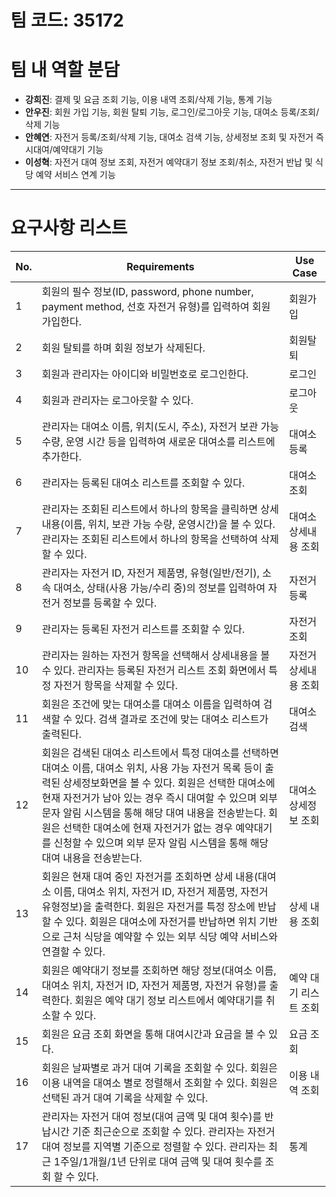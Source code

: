 # 팀 코드: 35172

# 팀 내 역할 분담

- **강희진**: 결제 및 요금 조회 기능, 이용 내역 조회/삭제 기능, 통계 기능
- **안우진**: 회원 가입 기능, 회원 탈퇴 기능, 로그인/로그아웃 기능, 대여소 등록/조회/삭제 기능
- **안혜연**: 자전거 등록/조회/삭제 기능, 대여소 검색 기능, 상세정보 조회 및 자전거 즉시대여/예약대기 기능
- **이성혁**: 자전거 대여 정보 조회, 자전거 예약대기 정보 조회/취소, 자전거 반납 및 식당 예약 서비스 연계 기능

---

# 요구사항 리스트

| No. | Requirements                                                                                                                                                                                                                                                                                                                                                                                                           | Use Case              |
| --- | ---------------------------------------------------------------------------------------------------------------------------------------------------------------------------------------------------------------------------------------------------------------------------------------------------------------------------------------------------------------------------------------------------------------------- | --------------------- |
| 1   | 회원의 필수 정보(ID, password, phone number, payment method, 선호 자전거 유형)를 입력하여 회원가입한다.                                                                                                                                                                                                                                                                                                                | 회원가입              |
| 2   | 회원 탈퇴를 하며 회원 정보가 삭제된다.                                                                                                                                                                                                                                                                                                                                                                                 | 회원탈퇴              |
| 3   | 회원과 관리자는 아이디와 비밀번호로 로그인한다.                                                                                                                                                                                                                                                                                                                                                                        | 로그인                |
| 4   | 회원과 관리자는 로그아웃할 수 있다.                                                                                                                                                                                                                                                                                                                                                                                    | 로그아웃              |
| 5   | 관리자는 대여소 이름, 위치(도시, 주소), 자전거 보관 가능 수량, 운영 시간 등을 입력하여 새로운 대여소를 리스트에 추가한다.                                                                                                                                                                                                                                                                                              | 대여소 등록           |
| 6   | 관리자는 등록된 대여소 리스트를 조회할 수 있다.                                                                                                                                                                                                                                                                                                                                                                        | 대여소 조회           |
| 7   | 관리자는 조회된 리스트에서 하나의 항목을 클릭하면 상세내용(이름, 위치, 보관 가능 수량, 운영시간)을 볼 수 있다. 관리자는 조회된 리스트에서 하나의 항목을 선택하여 삭제할 수 있다.                                                                                                                                                                                                                                       | 대여소 상세내용 조회  |
| 8   | 관리자는 자전거 ID, 자전거 제품명, 유형(일반/전기), 소속 대여소, 상태(사용 가능/수리 중)의 정보를 입력하여 자전거 정보를 등록할 수 있다.                                                                                                                                                                                                                                                                               | 자전거 등록           |
| 9   | 관리자는 등록된 자전거 리스트를 조회할 수 있다.                                                                                                                                                                                                                                                                                                                                                                        | 자전거 조회           |
| 10  | 관리자는 원하는 자전거 항목을 선택해서 상세내용을 볼 수 있다. 관리자는 등록된 자전거 리스트 조회 화면에서 특정 자전거 항목을 삭제할 수 있다.                                                                                                                                                                                                                                                                           | 자전거 상세내용 조회  |
| 11  | 회원은 조건에 맞는 대여소를 대여소 이름을 입력하여 검색할 수 있다. 검색 결과로 조건에 맞는 대여소 리스트가 출력된다.                                                                                                                                                                                                                                                                                                   | 대여소 검색           |
| 12  | 회원은 검색된 대여소 리스트에서 특정 대여소를 선택하면 대여소 이름, 대여소 위치, 사용 가능 자전거 목록 등이 출력된 상세정보화면을 볼 수 있다. 회원은 선택한 대여소에 현재 자전거가 남아 있는 경우 즉시 대여할 수 있으며 외부 문자 알림 시스템을 통해 해당 대여 내용을 전송받는다. 회원은 선택한 대여소에 현재 자전거가 없는 경우 예약대기를 신청할 수 있으며 외부 문자 알림 시스템을 통해 해당 대여 내용을 전송받는다. | 대여소 상세정보 조회  |
| 13  | 회원은 현재 대여 중인 자전거를 조회하면 상세 내용(대여소 이름, 대여소 위치, 자전거 ID, 자전거 제품명, 자전거 유형정보)을 출력한다. 회원은 자전거를 특정 장소에 반납할 수 있다. 회원은 대여소에 자전거를 반납하면 위치 기반으로 근처 식당을 예약할 수 있는 외부 식당 예약 서비스와 연결할 수 있다.                                                                                                                      | 상세 내용 조회        |
| 14  | 회원은 예약대기 정보를 조회하면 해당 정보(대여소 이름, 대여소 위치, 자전거 ID, 자전거 제품명, 자전거 유형)를 출력한다. 회원은 예약 대기 정보 리스트에서 예약대기를 취소할 수 있다.                                                                                                                                                                                                                                     | 예약 대기 리스트 조회 |
| 15  | 회원은 요금 조회 화면을 통해 대여시간과 요금을 볼 수 있다.                                                                                                                                                                                                                                                                                                                                                             | 요금 조회             |
| 16  | 회원은 날짜별로 과거 대여 기록을 조회할 수 있다. 회원은 이용 내역을 대여소 별로 정렬해서 조회할 수 있다. 회원은 선택된 과거 대여 기록을 삭제할 수 있다.                                                                                                                                                                                                                                                                | 이용 내역 조회        |
| 17  | 관리자는 자전거 대여 정보(대여 금액 및 대여 횟수)를 반납시간 기준 최근순으로 조회할 수 있다. 관리자는 자전거 대여 정보를 지역별 기준으로 정렬할 수 있다. 관리자는 최근 1주일/1개월/1년 단위로 대여 금액 및 대여 횟수를 조회 할 수 있다.                                                                                                                                                                                | 통계                  |
